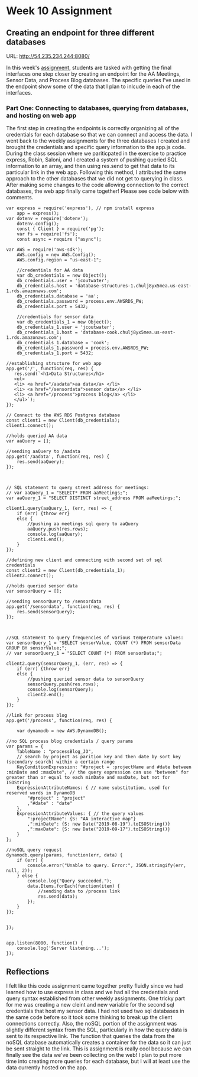 # Week 10 Assignment
## Creating an endpoint for three different databases
URL: http://54.235.234.244:8080/

In this week's [assignment](https://github.com/visualizedata/data-structures/tree/master/weekly_assignment_10), students are tasked with getting the final interfaces one step closer by creating an endpoint for the AA Meetings, Sensor Data, and Process Blog databases. The specific queries I've used in the endpoint show some of the data that I plan to inlcude in each of the interfaces.

### Part One: Connecting to databases, querying from databases, and hosting on web app

The first step in creating the endpoints is correctly organizing all of the credentials for each database so that we can connect and access the data. I went back to the weekly assignments for the three databases I created and brought the credentials and specific query information to the app.js code. During the class session where we pariticpated in the exercise to practice express, Robin, Saloni, and I created a system of pushing queried SQL information to an array, and then using res.send to get that data to its particular link in the web app. Following this method, I attributed the same approach to the other databases that we did not get to querying in class. After making some changes to the code allowing connection to the correct databases, the web app finally came together! Please see code below with comments.

    var express = require('express'), // npm install express
        app = express();
    var dotenv = require('dotenv');
        dotenv.config();
        const { Client } = require('pg');
        var fs = require('fs');
        const async = require ("async"); 

    var AWS = require('aws-sdk');
        AWS.config = new AWS.Config();
        AWS.config.region = "us-east-1";

        //credentials for AA data
        var db_credentials = new Object();
        db_credentials.user = 'jcoutwater';
        db_credentials.host = 'database-structures-1.chulj8yx5mea.us-east-1.rds.amazonaws.com';
        db_credentials.database = 'aa';
        db_credentials.password = process.env.AWSRDS_PW;
        db_credentials.port = 5432;

        //credentials for sensor data
        var db_credentials_1 = new Object();
        db_credentials_1.user = 'jcoutwater';
        db_credentials_1.host = 'database-cook.chulj8yx5mea.us-east-1.rds.amazonaws.com';
        db_credentials_1.database = 'cook';
        db_credentials_1.password = process.env.AWSRDS_PW;
        db_credentials_1.port = 5432;

    //establishing structure for web app  
    app.get('/', function(req, res) {
       res.send(`<h1>Data Structures</h1>
       <ul>
       <li> <a href="/aadata">aa data</a> </li>
       <li> <a href="/sensordata">sensor data</a> </li>
       <li> <a href="/process">process blog</a> </li>
       </ul>`);
    });

    // Connect to the AWS RDS Postgres database
    const client1 = new Client(db_credentials);
    client1.connect();

    //holds queried AA data
    var aaQuery = [];

    //sending aaQuery to /aadata
    app.get('/aadata', function(req, res) {
        res.send(aaQuery);
    });



    // SQL statement to query street address for meetings:
    // var aaQuery_1 = "SELECT* FROM aaMeetings;";
    var aaQuery_1 = "SELECT DISTINCT street_address FROM aaMeetings;";

    client1.query(aaQuery_1, (err, res) => {
        if (err) {throw err}
        else {
            //pushing aa meetings sql query to aaQuery
            aaQuery.push(res.rows);
            console.log(aaQuery);
            client1.end();
        }
    });

    //defining new client and connecting with second set of sql credentials
    const client2 = new Client(db_credentials_1);
    client2.connect();

    //holds queried sensor data
    var sensorQuery = [];

    //sending sensorQuery to /sensordata
    app.get('/sensordata', function(req, res) {
        res.send(sensorQuery);
    });



    //SQL statement to query frequencies of various temperature values: 
    var sensorQuery_1 = "SELECT sensorValue, COUNT (*) FROM sensorData GROUP BY sensorValue;";
    // var sensorQuery_1 = "SELECT COUNT (*) FROM sensorData;";

    client2.query(sensorQuery_1, (err, res) => {
        if (err) {throw err}
        else {
            //pushing queried sensor data to sensorQuery
            sensorQuery.push(res.rows);
            console.log(sensorQuery);
            client2.end();
        }
    });

    //link for process blog
    app.get('/process', function(req, res) {

        var dynamodb = new AWS.DynamoDB();

    //no SQL process blog credentials / query params
    var params = {
        TableName : "processBlog_JO",
        // search by project as parition key and then date by sort key (secondary search) within a certain range
        KeyConditionExpression: "#project = :projectName and #date between :minDate and :maxDate", // the query expression can use "between" for greater than or equal to each minDate and maxDate, but not for ISOString
        ExpressionAttributeNames: { // name substitution, used for reserved words in DynamoDB
            "#project" : "project"
            ,"#date" : "date"
        },
        ExpressionAttributeValues: { // the query values
            ":projectName": {S: "AA interactive map"}
            ,":minDate": {S: new Date("2019-08-19").toISOString()}
            ,":maxDate": {S: new Date("2019-09-17").toISOString()}
        }
    };

    //noSQL query request
    dynamodb.query(params, function(err, data) {
        if (err) {
            console.error("Unable to query. Error:", JSON.stringify(err, null, 2));
        } else {
            console.log("Query succeeded.");
            data.Items.forEach(function(item) {
                //sending data to /process link
                res.send(data);
            });
        }
    });


    });


    app.listen(8080, function() {
        console.log('Server listening...');
    });
    
    
## Reflections

I felt like this code assignment came together pretty fluidly since we had learned how to use express in class and we had all the credentials and query syntax established from other weekly assignments. One tricky part for me was creating a new cleint and new variable for the second sql credentials that host my sensor data. I had not used two sql databases in the same code before so it took some thinking to break up the client connections correctly. Also, the noSQL portion of the assignment was slightly different syntax from the SQL, particularly in how the query data is sent to its respective link. The function that queries the data from the noSQL database automatically creates a container for the data so it can just be sent straight to the link. This is assignment is really cool because we can finally see the data we've been collecting on the web! I plan to put more time into creating more queries for each database, but I will at least use the data currently hosted on the app. 
